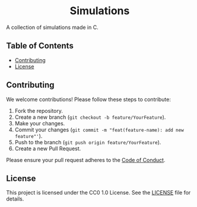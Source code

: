 <h1 align="center">Simulations</h1>

A collection of simulations made in C.

## Table of Contents

- [Contributing](#contributing)
- [License](#license)

## Contributing

We welcome contributions! Please follow these steps to contribute:

1. Fork the repository.
2. Create a new branch (`git checkout -b feature/YourFeature`).
3. Make your changes.
4. Commit your changes (`git commit -m "feat(feature-name): add new feature"'`).
5. Push to the branch (`git push origin feature/YourFeature`).
6. Create a new Pull Request.

Please ensure your pull request adheres to the [Code of Conduct](./.github/CODE_OF_CONDUCT.md).

## License

This project is licensed under the CC0 1.0 License. See the [LICENSE](./LICENSE) file for details.



